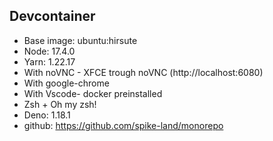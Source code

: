 ## Devcontainer

- Base image: ubuntu:hirsute
- Node: 17.4.0
- Yarn: 1.22.17
- With noVNC - XFCE trough noVNC (http://localhost:6080)
- With google-chrome
- With Vscode- docker preinstalled
- Zsh + Oh my zsh!
- Deno: 1.18.1
- github: https://github.com/spike-land/monorepo
